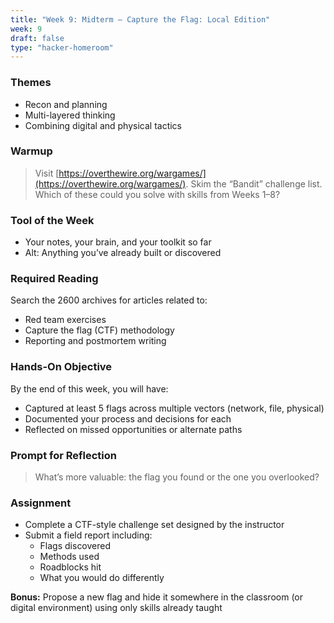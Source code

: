 ```yaml
---
title: "Week 9: Midterm – Capture the Flag: Local Edition"
week: 9
draft: false
type: "hacker-homeroom"
---
```


### Themes

- Recon and planning
- Multi-layered thinking
- Combining digital and physical tactics

### Warmup

> Visit [https://overthewire.org/wargames/](https://overthewire.org/wargames/). Skim the “Bandit” challenge list. Which of these could you solve with skills from Weeks 1–8?

### Tool of the Week

- Your notes, your brain, and your toolkit so far
- Alt: Anything you’ve already built or discovered

### Required Reading

Search the 2600 archives for articles related to:
- Red team exercises
- Capture the flag (CTF) methodology
- Reporting and postmortem writing

### Hands-On Objective

By the end of this week, you will have:

- Captured at least 5 flags across multiple vectors (network, file, physical)
- Documented your process and decisions for each
- Reflected on missed opportunities or alternate paths

### Prompt for Reflection

> What’s more valuable: the flag you found or the one you overlooked?

### Assignment

- Complete a CTF-style challenge set designed by the instructor
- Submit a field report including:
  - Flags discovered
  - Methods used
  - Roadblocks hit
  - What you would do differently

**Bonus:** Propose a new flag and hide it somewhere in the classroom (or digital environment) using only skills already taught
